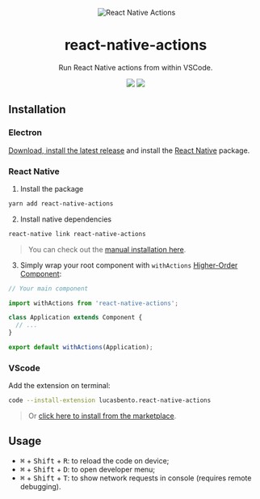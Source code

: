 <p align="center">
  <img alt="React Native Actions" title="React Native Actions" src="https://cdn.rawgit.com/lucasbento/react-native-actions/feature/electron/common/media/logo.png" />
</p>

<h1 align="center">react-native-actions</h1>
<p align="center">
  Run React Native actions from within VSCode.
</p>

<p align="center">
 <a href="https://github.com/lucasbento/react-native-actions/issues"><img src="https://img.shields.io/badge/contributions-welcome-brightgreen.svg?style=flat"></a>
 <a href="https://saythanks.io/to/lucasbento"><img src="https://img.shields.io/badge/say-thanks-ff69b4.svg"></a>
</p>

## Installation

### Electron

[Download, install the latest release][latest-release] and install the [React Native][react-native] package.

### React Native

1. Install the package
```bash
yarn add react-native-actions
```

2. Install native dependencies
```bash
react-native link react-native-actions
```

> You can check out the [manual installation here][react-native-installation].

3. Simply wrap your root component with `withActions` [Higher-Order Component][hoc]:
```jsx
// Your main component

import withActions from 'react-native-actions';

class Application extends Component {
  // ...
}

export default withActions(Application); 
```

### VScode

Add the extension on terminal:
```bash
code --install-extension lucasbento.react-native-actions
```
> Or [click here to install from the marketplace][vscode-marketplace].

## Usage

- <kbd>⌘</kbd> + <kbd>Shift</kbd> + <kbd>R</kbd>: to reload the code on device;
- <kbd>⌘</kbd> + <kbd>Shift</kbd> + <kbd>D</kbd>: to open developer menu;
- <kbd>⌘</kbd> + <kbd>Shift</kbd> + <kbd>T</kbd>: to show network requests in console (requires remote debugging).

[latest-release]: https://github.com/lucasbento/react-native-actions/releases/latest
[react-native]: #react-native
[react-native-installation]: https://github.com/lucasbento/react-native-actions/blob/master/packages/react-native-actions/README.md#manual-installation
[hoc]: https://reactjs.org/docs/higher-order-components.html
[vscode-marketplace]: https://marketplace.visualstudio.com/items?itemName=lucasbento.react-native-actions
